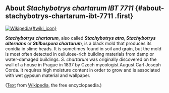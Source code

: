 About *Stachybotrys chartarum IBT 7711* {#about-stachybotrys-chartarum-ibt-7711 .first}
---------------------------------------

[![Wikipedia](/img/wikipedia_logo_v2_en.png){#wiki_icon}](http://en.wikipedia.org/wiki/Stachybotrys_chartarum)

***Stachybotrys chartarum***, also called ***Stachybotrys atra***,
***Stachybotrys alternans*** or ***Stilbospora chartarum***, is a black
mold that produces its conidia in slime heads. It is sometimes found in
soil and grain, but the mold is most often detected in cellulose-rich
building materials from damp or water-damaged buildings. *S. chartarum*
was originally discovered on the wall of a house in Prague in 1837 by
Czech mycologist August Carl Joseph Corda. It requires high moisture
content in order to grow and is associated with wet gypsum material and
wallpaper.

([Text](http://en.wikipedia.org/wiki/Stachybotrys_chartarum) from
[Wikipedia](http://en.wikipedia.org/), the free encyclopaedia.)

